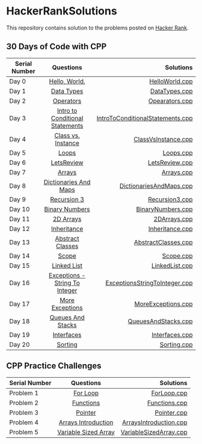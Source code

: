 # HackerRankSolutions

This repository contains solution to the problems posted on [Hacker Rank](https://www.hackerrank.com). 

## 30 Days of Code with CPP

| Serial Number |                                Questions                                       |                                      Solutions                                     |
| ------------- |:------------------------------------------------------------------------------:| ----------------------------------------------------------------------------------:|
|     Day 0     | [Hello, World.](https://www.hackerrank.com/challenges/30-hello-world/problem)  |  [HelloWorld.cpp](https://github.com/sdhar-ProgrammingSolutions/HackerRankSolutions/blob/main/30DaysOfCode/HelloWorld.cpp)|
|     Day 1     | [Data Types](https://www.hackerrank.com/challenges/30-data-types/problem)      | [DataTypes.cpp](https://github.com/sdhar-ProgrammingSolutions/HackerRankSolutions/blob/main/30DaysOfCode/DataTypes.cpp)|
|     Day 2     | [Operators](https://www.hackerrank.com/challenges/30-operators/problem)        | [Opearators.cpp](https://github.com/sdhar-ProgrammingSolutions/HackerRankSolutions/blob/main/30DaysOfCode/Operators.cpp)|
|     Day 3     | [Intro to Conditional Statements](https://www.hackerrank.com/challenges/30-conditional-statements/problem)      | [IntroToConditionalStatements.cpp](https://github.com/sdhar-ProgrammingSolutions/HackerRankSolutions/blob/main/30DaysOfCode/IntroToConditionalStatements.cpp) |
|     Day 4     | [Class vs. Instance](https://www.hackerrank.com/challenges/30-class-vs-instance/problem)      | [ClassVsInstance.cpp](https://github.com/sdhar-ProgrammingSolutions/HackerRankSolutions/blob/main/30DaysOfCode/ClassVsInstance.cpp) |
|     Day 5     | [Loops](https://www.hackerrank.com/challenges/30-loops/problem)      | [Loops.cpp](https://github.com/sdhar-ProgrammingSolutions/HackerRankSolutions/blob/main/30DaysOfCode/Loops.cpp) |
|     Day 6     | [LetsReview](https://www.hackerrank.com/challenges/30-review-loop/problem)      | [LetsReview.cpp](https://github.com/sdhar-ProgrammingSolutions/HackerRankSolutions/blob/main/30DaysOfCode/LetsReview.cpp) |
|     Day 7     | [Arrays](https://www.hackerrank.com/challenges/30-arrays/problem)      | [Arrays.cpp](https://github.com/sdhar-ProgrammingSolutions/HackerRankSolutions/blob/main/30DaysOfCode/Arrays.cpp) |
|     Day 8     | [Dictionaries And Maps](https://www.hackerrank.com/challenges/30-dictionaries-and-maps/problem)      | [DictionariesAndMaps.cpp](https://github.com/sdhar-ProgrammingSolutions/HackerRankSolutions/blob/main/30DaysOfCode/DictionariesAndMaps.cpp) |
|     Day 9     | [Recursion 3](https://www.hackerrank.com/challenges/30-recursion/problem)      | [Recursion3.cpp](https://github.com/sdhar-ProgrammingSolutions/HackerRankSolutions/blob/main/30DaysOfCode/Recursion3.cpp) |
|     Day 10     | [Binary Numbers](https://www.hackerrank.com/challenges/30-binary-numbers/problem)      | [BinaryNumbers.cpp](https://github.com/sdhar-ProgrammingSolutions/HackerRankSolutions/blob/main/30DaysOfCode/BinaryNumbers.cpp) |
|     Day 11     | [2D Arrays](https://www.hackerrank.com/challenges/30-2d-arrays/problem)      | [2DArrays.cpp](https://github.com/sdhar-ProgrammingSolutions/HackerRankSolutions/blob/main/30DaysOfCode/2DArrays.cpp) |
|     Day 12     | [Inheritance](https://www.hackerrank.com/challenges/30-inheritance/problem)      | [Inheritance.cpp](https://github.com/sdhar-ProgrammingSolutions/HackerRankSolutions/blob/main/30DaysOfCode/Inheritance.cpp) |
|     Day 13     | [Abstract Classes](https://www.hackerrank.com/challenges/30-abstract-classes/problem)      | [AbstractClasses.cpp](https://github.com/sdhar-ProgrammingSolutions/HackerRankSolutions/blob/main/30DaysOfCode/AbstractClasses.cpp) |
|     Day 14     | [Scope](https://www.hackerrank.com/challenges/30-scope/problem)      | [Scope.cpp](https://github.com/sdhar-ProgrammingSolutions/HackerRankSolutions/blob/main/30DaysOfCode/Scope.cpp) |
|     Day 15     | [Linked List](https://www.hackerrank.com/challenges/30-linked-list/problem)      | [LinkedList.cpp](https://github.com/sdhar-ProgrammingSolutions/HackerRankSolutions/blob/main/30DaysOfCode/LinkedList.cpp) |
|     Day 16     | [Exceptions - String To Integer](https://www.hackerrank.com/challenges/30-exceptions-string-to-integer/problem)      | [ExceptionsStringToInteger.cpp](https://github.com/sdhar-ProgrammingSolutions/HackerRankSolutions/blob/main/30DaysOfCode/ExceptionsStringToInteger.cpp) |
|     Day 17     | [More Exceptions](https://www.hackerrank.com/challenges/30-more-exceptions/problem)      | [MoreExceptions.cpp](https://github.com/sdhar-ProgrammingSolutions/HackerRankSolutions/blob/main/30DaysOfCode/MoreExceptions.cpp) |
|     Day 18     | [Queues And Stacks](https://www.hackerrank.com/challenges/30-queues-stacks/problem)      | [QueuesAndStacks.cpp](https://github.com/sdhar-ProgrammingSolutions/HackerRankSolutions/blob/main/30DaysOfCode/QueuesAndStacks.cpp) |
|     Day 19     | [Interfaces](https://www.hackerrank.com/challenges/30-interfaces/problem)      | [Interfaces.cpp](https://github.com/sdhar-ProgrammingSolutions/HackerRankSolutions/blob/main/30DaysOfCode/Interfaces.cpp) |
|     Day 20     | [Sorting](https://www.hackerrank.com/challenges/30-sorting/problem)      | [Sorting.cpp](https://github.com/sdhar-ProgrammingSolutions/HackerRankSolutions/blob/main/30DaysOfCode/Sorting.cpp) |

 
## CPP Practice Challenges

| Serial Number |                                Questions                                       | Solutions                |
| ------------- |:------------------------------------------------------------------------------:| ------------------------:|
|   Problem 1   | [For Loop](https://www.hackerrank.com/challenges/c-tutorial-for-loop/problem)  |  [ForLoop.cpp](https://github.com/sdhar-ProgrammingSolutions/HackerRankSolutions/blob/main/C%2B%2BLanguageProficiency/ForLoop.cpp)          |
|   Problem 2   | [Functions](https://www.hackerrank.com/challenges/c-tutorial-functions/problem)  |  [Functions.cpp](https://github.com/sdhar-ProgrammingSolutions/HackerRankSolutions/blob/main/C%2B%2BLanguageProficiency/Functions.cpp)          |
|   Problem 3   | [Pointer](https://www.hackerrank.com/challenges/c-tutorial-pointer/problem)  |  [Pointer.cpp](https://github.com/sdhar-ProgrammingSolutions/HackerRankSolutions/blob/main/C%2B%2BLanguageProficiency/Pointer.cpp)          |
|   Problem 4   | [Arrays Introduction](hackerrank.com/challenges/arrays-introduction/problem)  |  [ArraysIntroduction.cpp](https://github.com/sdhar-ProgrammingSolutions/HackerRankSolutions/blob/main/C%2B%2BLanguageProficiency/ArraysIntroduction.cpp)          |
|   Problem 5   | [Variable Sized Array](https://www.hackerrank.com/challenges/variable-sized-arrays/problem)  |  [VariableSizedArray.cpp](https://github.com/sdhar-ProgrammingSolutions/HackerRankSolutions/blob/main/C%2B%2BLanguageProficiency/VariableSizedArray.cpp)          |
